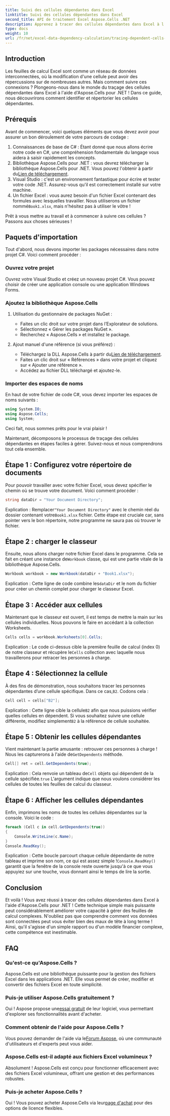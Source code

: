 ```yaml
---
title: Suivi des cellules dépendantes dans Excel
linktitle: Suivi des cellules dépendantes dans Excel
second_title: API de traitement Excel Aspose.Cells .NET
description: Apprenez à tracer des cellules dépendantes dans Excel à l'aide d'Aspose.Cells pour .NET avec ce didacticiel facile à suivre.
type: docs
weight: 10
url: /fr/net/excel-data-dependency-calculation/tracing-dependent-cells-in-excel/
---
```

## Introduction

Les feuilles de calcul Excel sont comme un réseau de données interconnectées, où la modification d'une cellule peut avoir des répercussions sur de nombreuses autres. Mais comment suivre ces connexions ? Plongeons-nous dans le monde du traçage des cellules dépendantes dans Excel à l'aide d'Aspose.Cells pour .NET ! Dans ce guide, nous découvrirons comment identifier et répertorier les cellules dépendantes. 

## Prérequis

Avant de commencer, voici quelques éléments que vous devez avoir pour assurer un bon déroulement de votre parcours de codage :

1. Connaissances de base de C# : Étant donné que nous allons écrire notre code en C#, une compréhension fondamentale du langage vous aidera à saisir rapidement les concepts.
2.  Bibliothèque Aspose.Cells pour .NET : vous devrez télécharger la bibliothèque Aspose.Cells pour .NET. Vous pouvez l'obtenir à partir du[Lien de téléchargement](https://releases.aspose.com/cells/net/).
3. Visual Studio : c'est un environnement fantastique pour écrire et tester votre code .NET. Assurez-vous qu'il est correctement installé sur votre machine. 
4. Un fichier Excel : vous aurez besoin d'un fichier Excel contenant des formules avec lesquelles travailler. Nous utiliserons un fichier nommé`Book1.xlsx`, mais n'hésitez pas à utiliser le vôtre !

Prêt à vous mettre au travail et à commencer à suivre ces cellules ? Passons aux choses sérieuses !

## Paquets d'importation

Tout d'abord, nous devons importer les packages nécessaires dans notre projet C#. Voici comment procéder :

### Ouvrez votre projet

Ouvrez votre Visual Studio et créez un nouveau projet C#. Vous pouvez choisir de créer une application console ou une application Windows Forms.

### Ajoutez la bibliothèque Aspose.Cells

1. Utilisation du gestionnaire de packages NuGet : 
   - Faites un clic droit sur votre projet dans l’Explorateur de solutions.
   - Sélectionnez « Gérer les packages NuGet ».
   - Recherchez « Aspose.Cells » et installez le package.

2. Ajout manuel d'une référence (si vous préférez) : 
   -  Téléchargez la DLL Aspose.Cells à partir du[Lien de téléchargement](https://releases.aspose.com/cells/net/).
   - Faites un clic droit sur « Références » dans votre projet et cliquez sur « Ajouter une référence ».
   - Accédez au fichier DLL téléchargé et ajoutez-le.

### Importer des espaces de noms

En haut de votre fichier de code C#, vous devez importer les espaces de noms suivants :

```csharp
using System.IO;
using Aspose.Cells;
using System;
```

Ceci fait, nous sommes prêts pour le vrai plaisir !

Maintenant, décomposons le processus de traçage des cellules dépendantes en étapes faciles à gérer. Suivez-nous et nous comprendrons tout cela ensemble.

## Étape 1 : Configurez votre répertoire de documents

Pour pouvoir travailler avec votre fichier Excel, vous devez spécifier le chemin où se trouve votre document. Voici comment procéder :

```csharp
string dataDir = "Your Document Directory";
```

 Explication : Remplacer`"Your Document Directory"` avec le chemin réel du dossier contenant votre`Book1.xlsx` fichier. Cette étape est cruciale car, sans pointer vers le bon répertoire, notre programme ne saura pas où trouver le fichier.

## Étape 2 : charger le classeur

 Ensuite, nous allons charger notre fichier Excel dans le programme. Cela se fait en créant une instance de`Workbook` classe, qui est une partie vitale de la bibliothèque Aspose.Cells.

```csharp
Workbook workbook = new Workbook(dataDir + "Book1.xlsx");
```

 Explication : Cette ligne de code combine les`dataDir` et le nom du fichier pour créer un chemin complet pour charger le classeur Excel. 

## Étape 3 : Accéder aux cellules

Maintenant que le classeur est ouvert, il est temps de mettre la main sur les cellules individuelles. Nous pouvons le faire en accédant à la collection Worksheets.

```csharp
Cells cells = workbook.Worksheets[0].Cells;
```

Explication : Le code ci-dessus cible la première feuille de calcul (index 0) de notre classeur et récupère le`Cells` collection avec laquelle nous travaillerons pour retracer les personnes à charge.

## Étape 4 : Sélectionnez la cellule

 À des fins de démonstration, nous souhaitons tracer les personnes dépendantes d’une cellule spécifique. Dans ce cas,`B2`. Codons cela :

```csharp
Cell cell = cells["B2"];
```

 Explication : Cette ligne cible la cellule`B2` afin que nous puissions vérifier quelles cellules en dépendent. Si vous souhaitez suivre une cellule différente, modifiez simplement`B2` à la référence de cellule souhaitée. 

## Étape 5 : Obtenir les cellules dépendantes

 Vient maintenant la partie amusante : retrouver ces personnes à charge ! Nous les capturerons à l'aide de`GetDependents` méthode.

```csharp
Cell[] ret = cell.GetDependents(true);
```

 Explication : Cela renvoie un tableau de`Cell` objets qui dépendent de la cellule spécifiée.`true` L'argument indique que nous voulons considérer les cellules de toutes les feuilles de calcul du classeur.

## Étape 6 : Afficher les cellules dépendantes

Enfin, imprimons les noms de toutes les cellules dépendantes sur la console. Voici le code :

```csharp
foreach (Cell c in cell.GetDependents(true))
{
    Console.WriteLine(c.Name);
}
Console.ReadKey();
```

Explication : Cette boucle parcourt chaque cellule dépendante de notre tableau et imprime son nom, ce qui est assez simple !`Console.ReadKey()` garantit que la fenêtre de la console reste ouverte jusqu'à ce que vous appuyiez sur une touche, vous donnant ainsi le temps de lire la sortie.

## Conclusion

Et voilà ! Vous avez réussi à tracer des cellules dépendantes dans Excel à l'aide d'Aspose.Cells pour .NET ! Cette technique simple mais puissante peut considérablement améliorer votre capacité à gérer des feuilles de calcul complexes. N'oubliez pas que comprendre comment vos données sont connectées peut vous éviter bien des maux de tête à long terme ! Ainsi, qu'il s'agisse d'un simple rapport ou d'un modèle financier complexe, cette compétence est inestimable.

## FAQ

### Qu'est-ce qu'Aspose.Cells ?
Aspose.Cells est une bibliothèque puissante pour la gestion des fichiers Excel dans les applications .NET. Elle vous permet de créer, modifier et convertir des fichiers Excel en toute simplicité.

### Puis-je utiliser Aspose.Cells gratuitement ?
 Oui ! Aspose propose une[essai gratuit](https://releases.aspose.com/) de leur logiciel, vous permettant d'explorer ses fonctionnalités avant d'acheter.

### Comment obtenir de l'aide pour Aspose.Cells ?
 Vous pouvez demander de l'aide via le[Forum Aspose](https://forum.aspose.com/c/cells/9), où une communauté d'utilisateurs et d'experts peut vous aider. 

### Aspose.Cells est-il adapté aux fichiers Excel volumineux ?
Absolument ! Aspose.Cells est conçu pour fonctionner efficacement avec des fichiers Excel volumineux, offrant une gestion et des performances robustes.

### Puis-je acheter Aspose.Cells ?
 Oui ! Vous pouvez acheter Aspose.Cells via leur[page d'achat](https://purchase.aspose.com/buy) pour des options de licence flexibles.